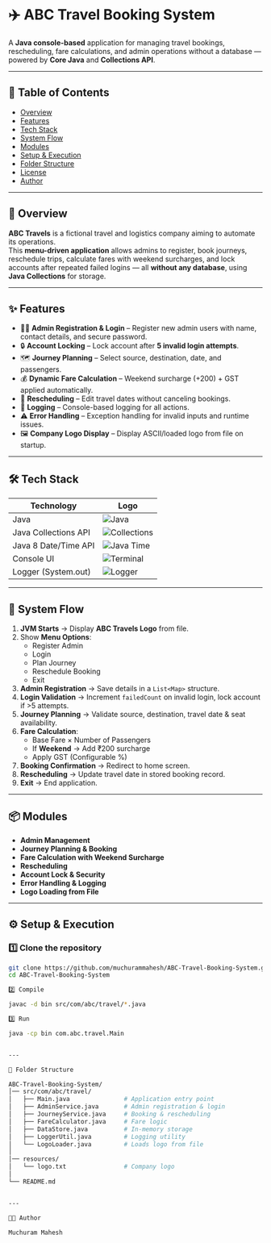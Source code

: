 # ✈️ ABC Travel Booking System

A **Java console-based** application for managing travel bookings, rescheduling, fare calculations, and admin operations without a database — powered by **Core Java** and **Collections API**.

---

## 📜 Table of Contents
- [Overview](#-overview)
- [Features](#-features)
- [Tech Stack](#-tech-stack)
- [System Flow](#-system-flow)
- [Modules](#-modules)
- [Setup & Execution](#-setup--execution)
- [Folder Structure](#-folder-structure)
- [License](#-license)
- [Author](#-author)

---

## 📖 Overview
**ABC Travels** is a fictional travel and logistics company aiming to automate its operations.  
This **menu-driven application** allows admins to register, book journeys, reschedule trips, calculate fares with weekend surcharges, and lock accounts after repeated failed logins — all **without any database**, using **Java Collections** for storage.

---

## ✨ Features
- 👨‍💼 **Admin Registration & Login** – Register new admin users with name, contact details, and secure password.
- 🔒 **Account Locking** – Lock account after **5 invalid login attempts**.
- 🗺 **Journey Planning** – Select source, destination, date, and passengers.
- 💰 **Dynamic Fare Calculation** – Weekend surcharge (+200) + GST applied automatically.
- 📅 **Rescheduling** – Edit travel dates without canceling bookings.
- 📜 **Logging** – Console-based logging for all actions.
- ⚠ **Error Handling** – Exception handling for invalid inputs and runtime issues.
- 🖼 **Company Logo Display** – Display ASCII/loaded logo from file on startup.

---

## 🛠 Tech Stack

| Technology | Logo |
|------------|------|
| Java | ![Java](https://img.shields.io/badge/Java-ED8B00?style=for-the-badge&logo=openjdk&logoColor=white) |
| Java Collections API | ![Collections](https://img.shields.io/badge/Java%20Collections-007396?style=for-the-badge&logo=java&logoColor=white) |
| Java 8 Date/Time API | ![Java Time](https://img.shields.io/badge/Java%20Time%20API-007396?style=for-the-badge&logo=java&logoColor=white) |
| Console UI | ![Terminal](https://img.shields.io/badge/Console%20UI-000000?style=for-the-badge&logo=windows-terminal&logoColor=white) |
| Logger (System.out) | ![Logger](https://img.shields.io/badge/Logger-System.out-blue?style=for-the-badge) |

---

## 🔄 System Flow
1. **JVM Starts** → Display **ABC Travels Logo** from file.
2. Show **Menu Options**:
   - Register Admin  
   - Login  
   - Plan Journey  
   - Reschedule Booking  
   - Exit
3. **Admin Registration** → Save details in a `List<Map>` structure.
4. **Login Validation** → Increment `failedCount` on invalid login, lock account if >5 attempts.
5. **Journey Planning** → Validate source, destination, travel date & seat availability.
6. **Fare Calculation**:
   - Base Fare × Number of Passengers
   - If **Weekend** → Add ₹200 surcharge
   - Apply GST (Configurable %)
7. **Booking Confirmation** → Redirect to home screen.
8. **Rescheduling** → Update travel date in stored booking record.
9. **Exit** → End application.

---

## 📦 Modules
- **Admin Management**
- **Journey Planning & Booking**
- **Fare Calculation with Weekend Surcharge**
- **Rescheduling**
- **Account Lock & Security**
- **Error Handling & Logging**
- **Logo Loading from File**

---

## ⚙️ Setup & Execution

### 1️⃣ Clone the repository
```bash
git clone https://github.com/muchurammahesh/ABC-Travel-Booking-System.git
cd ABC-Travel-Booking-System

2️⃣ Compile

javac -d bin src/com/abc/travel/*.java

3️⃣ Run

java -cp bin com.abc.travel.Main


---

📂 Folder Structure

ABC-Travel-Booking-System/
│── src/com/abc/travel/
│   ├── Main.java               # Application entry point
│   ├── AdminService.java       # Admin registration & login
│   ├── JourneyService.java     # Booking & rescheduling
│   ├── FareCalculator.java     # Fare logic
│   ├── DataStore.java          # In-memory storage
│   ├── LoggerUtil.java         # Logging utility
│   └── LogoLoader.java         # Loads logo from file
│
│── resources/
│   └── logo.txt                # Company logo
│
└── README.md


---

👨‍💻 Author

Muchuram Mahesh
